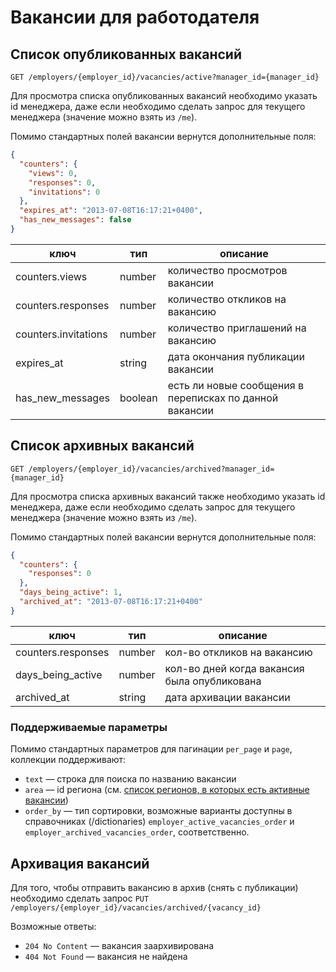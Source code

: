 # Вакансии для работодателя

## Список опубликованных вакансий

`GET /employers/{employer_id}/vacancies/active?manager_id={manager_id}`

Для просмотра списка опубликованных вакансий необходимо указать id менеджера, даже если необходимо сделать запрос для 
текущего менеджера (значение можно взять из `/me`).

Помимо стандартных полей вакансии вернутся дополнительные поля:

```json
{
  "counters": {
    "views": 0,
    "responses": 0,
    "invitations": 0
  },
  "expires_at": "2013-07-08T16:17:21+0400",
  "has_new_messages": false
}
```

ключ                  | тип     | описание
----------------------|---------|---------------------------------------------------------
counters.views        | number  | количество просмотров вакансии  
counters.responses    | number  | количество откликов на вакансию
counters.invitations  | number  | количество приглашений на вакансию
expires_at            | string  | дата окончания публикации вакансии
has_new_messages      | boolean | есть ли новые сообщения в переписках по данной вакансии


## Список архивных вакансий

`GET /employers/{employer_id}/vacancies/archived?manager_id={manager_id}`

Для просмотра списка архивных вакансий также необходимо указать id менеджера, даже если необходимо сделать запрос для 
текущего менеджера (значение можно взять из `/me`).

Помимо стандартных полей вакансии вернутся дополнительные поля:

```json
{
  "counters": {
    "responses": 0
  },
  "days_being_active": 1,
  "archived_at": "2013-07-08T16:17:21+0400"
}
```

ключ                  | тип     | описание
----------------------|---------|---------------------------------------------------------
counters.responses    | number  | кол-во откликов на вакансию
days_being_active     | number  | кол-во дней когда вакансия была опубликована
archived_at           | string  | дата архивации вакансии

### Поддерживаемые параметры 

Помимо стандартных параметров для пагинации `per_page` и `page`, коллекции поддерживают:

* `text` — строка для поиска по названию вакансии
* `area` — id региона (см. [список регионов, в которых есть активные вакансии](employer_vacancy_areas_active.md)) 
* `order_by` — тип сортировки, возможные варианты доступны в справочниках (/dictionaries) 
`employer_active_vacancies_order` и `employer_archived_vacancies_order`, соответственно.

## Архивация вакансий

Для того, чтобы отправить вакансию в архив (снять с публикации) необходимо сделать запрос
`PUT /employers/{employer_id}/vacancies/archived/{vacancy_id}`

Возможные ответы:
* `204 No Content` — вакансия заархивирована
* `404 Not Found` — вакансия не найдена
